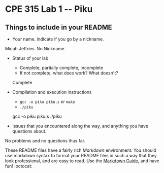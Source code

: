# CPE 315 Lab 1 -- Piku

## Things to include in your README

* Your name. Indicate if you go by a nickname.

Micah Jeffries. No Nickname.

* Status of your lab
  * Complete, partially complete, incomplete
  * If not complete, what does work? What doesn't?
  
  Complete
  
* Compilation and execution instructions
  * `gcc -o piku piku.s` or `make`
  * `./piku`
  
  gcc -o piku piku.s
  ./piku
  
* Issues that you encountered along the way, and anything you have questions about.

No problems and no questions thus far.

These README files have a fairly rich _Markdown_ environment. You should use
markdown syntax to format your README files in such a way that they look
professional, and are easy to read. Use the 
[Markdown Guide](https://guides.github.com/features/mastering-markdown/), and
have fun! :octocat:

